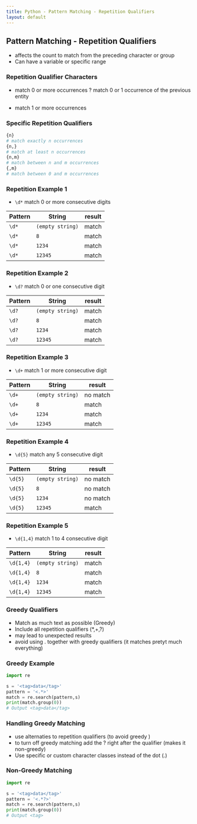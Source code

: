 ```yaml
---
title: Python - Pattern Matching - Repetition Qualifiers
layout: default
---
```


## Pattern Matching - Repetition Qualifiers

* affects the count to match from the preceding character or group
* Can have a variable or specific range

### Repetition Qualifier Characters

* match 0 or more occurrences
? match 0 or 1 occurrence of the previous entity
+ match 1 or more occurrences

### Specific Repetition Qualifiers

```python
{n}
# match exactly n occurrences
{n,}
# match at least n occurrences
{n,m}
# match between n and m occurrences
{,m}
# match between 0 and m occurrences
```

### Repetition Example 1

* `\d*` match 0 or more consecutive digits

| Pattern     | String    |  result  |
| --------|---------|-------|
| `\d*`  | `(empty string)`  |  match  |
| `\d*`  | `8`  |   match  |
| `\d*`  | `1234`  |   match  |
| `\d*`  | `12345`  |   match  |

### Repetition Example 2

* `\d?` match 0 or one consecutive digit

| Pattern     | String    |  result  |
| --------|---------|-------|
| `\d?`  | `(empty string)`  |  match  |
| `\d?`  | `8`  |   match  |
| `\d?`  | `1234`  |   match  |
| `\d?`  | `12345`  |   match  |

### Repetition Example 3

* `\d+` match 1 or more consecutive digit

| Pattern     | String    |  result  |
| --------|---------|-------|
| `\d+`  | `(empty string)`  | no match  |
| `\d+`  | `8`  |   match  |
| `\d+`  | `1234`  |   match  |
| `\d+`  | `12345`  |   match  |

### Repetition Example 4

* `\d{5}` match any 5 consecutive digit

| Pattern     | String    |  result  |
| --------|---------|-------|
| `\d{5}`  | `(empty string)`  | no match  |
| `\d{5}`  | `8`  |   no match  |
| `\d{5}`  | `1234`  |   no match  |
| `\d{5}`  | `12345`  |   match  |

### Repetition Example 5

* `\d{1,4}` match 1 to 4 consecutive digit

| Pattern     | String    |  result  |
| --------|---------|-------|
| `\d{1,4}`  | `(empty string)`  | match  |
| `\d{1,4}`  | `8`  |    match  |
| `\d{1,4}`  | `1234`  |   match  |
| `\d{1,4}`  | `12345`  |   match  |

### Greedy Qualifiers

* Match as much text as possible (Greedy)
* Include all repetition qualifiers (*,+,?)
* may lead to unexpected results
* avoid using . together with greedy qualifiers (it matches pretyt much everything)

### Greedy Example

```python
import re

s = '<tag>data</tag>'
pattern = '<.*>'
match = re.search(pattern,s)
print(match.group(0))
# Output <tag>data</tag>
```

### Handling Greedy Matching

* use alternaties to repetition qualifiers (to avoid greedy )
* to turn off greedy matching add the ? right after the qualifier (makes it non-greedy)
* Use specific or custom character classes instead of the dot (.)

### Non-Greedy Matching

```python
import re

s = '<tag>data</tag>'
pattern = '<.*?>'
match = re.search(pattern,s)
print(match.group(0))
# Output <tag>
```

